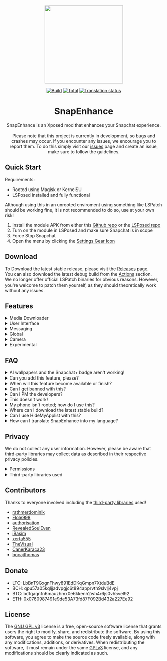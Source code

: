 <div align="center">
  <img src="https://raw.githubusercontent.com/rhunk/SnapEnhance/main/app/src/main/res/mipmap-xxxhdpi/launcher_icon_foreground.png" height="250" />

  [![Build](https://img.shields.io/github/actions/workflow/status/rhunk/SnapEnhance/beta.yml?branch=dev&logo=github&label=Build)](https://github.com/rhunk/SnapEnhance/actions/workflows/android.yml?query=branch%3Amain+event%3Apush+is%3Acompleted) [![Total](https://shields.io/github/downloads/rhunk/SnapEnhance/total?logo=Bookmeter&label=Downloads&logoColor=Green&color=Green)](https://github.com/rhunk/snapenhance/releases) [![Translation status](https://hosted.weblate.org/widget/snapenhance/app/svg-badge.svg)](https://hosted.weblate.org/engage/snapenhance/)
  
# SnapEnhance
SnapEnhance is an Xposed mod that enhances your Snapchat experience.<br/><br/>
Please note that this project is currently in development, so bugs and crashes may occur. If you encounter any issues, we encourage you to report them. To do this simply visit our [issues](https://github.com/rhunk/SnapEnhance/issues) page and create an issue, make sure to follow the guidelines.
</div>

## Quick Start
Requirements:
- Rooted using Magisk or KernelSU
- LSPosed installed and fully functional

Although using this in an unrooted enviroment using something like LSPatch should be working fine, it is not recommended to do so, use at your own risk!

1. Install the module APK from either this [Github repo](https://github.com/rhunk/SnapEnhance/releases) or the [LSPosed repo](https://modules.lsposed.org/module/me.rhunk.snapenhance)
2. Turn on the module in LSPosed and make sure Snapchat is in scope
3. Force Stop Snapchat
4. Open the menu by clicking the [Settings Gear Icon](https://i.imgur.com/2grm8li.png)

## Download 
To Download the latest stable release, please visit the [Releases](https://github.com/rhunk/SnapEnhance/releases) page.<br/>
You can also download the latest debug build from the [Actions](https://github.com/rhunk/SnapEnhance/actions) section.<br/>
We no longer offer official LSPatch binaries for obvious reasons. However, you're welcome to patch them yourself, as they should theoretically work without any issues.

## Features
<details closed>
  <summary>Media Downloader</summary>
   
  - Auto Download 
  - Prevent Self Auto Download
  - Merge Overlays
  - Force Image Format
  - Force Voice Note Format
  - Download Profile Pictures
  - Opera Download Button
  - Chat Download Context Menu
  - Logging
  - Custom Path Format 
</details>

<details closed>
  <summary>User Interface</summary>
  
  - Friend Feed Menu Buttons 
  - AMOLED Dark Mode
  - Friend Feed Message Preview 
  - Snap Preview
  - Bootstrap Override (Default Home Tab & Persistent App Appearance)
  - Enhance Friend Map Nametags
  - Prevent Message List Auto Scroll
  - Show Streak Expiration Info
  - Hide Friend Feed Entry
  - Hide Streak Restore
  - Hide Quick Add In Friend Feed
  - Hide Story Section 
  - Hide UI Components (voice record button, call buttons, ...)
  - Opera Media Quick Info
  - Old Bitmoji Selfie 
  - Disable Spotlight 
  - Hide Settings Gear
  - Vertical Story Viewer 
  - Fidelius Indicator
  - Stealth Mode Indicator 
  - Edit Text Override
</details>  

<details closed>
  <summary>Messaging</summary>
  
  - Bypass Screenshot Detection 
  - Anonymous Story Viewing
  - Prevent Story Rewatch Indicator 
  - Hide Peak-a-Peak
  - Hide Bitmoji Presence 
  - Hide Typing Notifications 
  - Unlimited Snap View Time 
  - Loop Media PlayBack
  - Disable Replay In FF
  - Half Swipe Notifier
  - Message Preview
  - Call Start Confirmation 
  - Auto Save Messages 
  - Prevent Message Sending
  - Instant Delete 
  - Better Notifications 
  - Notifications Blacklist
  - Message Logger
  - Gallery Media Send Override
  - Strip Media Metadata
  - Bypass Message Retention Policy
 </details>

<details closed>
  <summary>Global</summary>
 
  - Location
  - Suspend Location Updates 
  - Snapchat Plus 
  - Disable Confirmation Dialogs
  - Disable Metrics 
  - Disable Story Sections 
  - Block Ads
  - Disable Permission Request
  - Disable Memories Snap Feed
  - Spotlight Comments Username 
  - Bypass Video Length Restriction
  - Default Video Playback Rate
  - Video Playback Rate Slider 
  - Disable Google Play Services Dialogs 
  - Force Upload Source Quality
  - Default Volume Controls
  - Disable Snap Splitting
</details>

<details closed>
  <summary>Camera</summary>
  
  - Disable Camera 
  - Immersive Preview
  - Black Photos 
  - Custom Frame Rate (Front & Back)
  - HEVC Recording
  - Force Camera Source Encoding
  - Override Resolution (Front & Back) 
</details> 

<details closed>
  <summary>Experimental</summary>
  
  - Session Events 
  - Device Spoof
  - Convert Message Locally
  - New Chat Action Menu 
  - Story Logger
  - Call Recorder
  - Account Switcher
  - Edit Messages 
  - App Passcode
  - Infinite Story Boost
  - My Eyes Only Passcode Bypass
  - No Friend Score Delay
  - End-to-End Encryption
  - Enable Hidden Snapchat Plus Features
  - Add Friend Source Spoof
  - Disable Composer Modules
  - Prevent Forced Logout
</details>
</details>

## FAQ
<details>
  <summary>AI wallpapers and the Snapchat+ badge aren't working!</summary>
  
  - Yeah, they're server-sided and will probably never work.
</details>

<details>
  <summary>Can you add this feature, please?</summary>
  
  - Open an issue on our Github repo.
</details>

<details>
  <summary>When will this feature become available or finish?</summary>
  
  - At some point.
</details>

<details>
  <summary>Can I get banned with this?</summary>
  
  - Obviously, however, the risk is very low, and we have no reported cases of anyone ever getting banned while using the mod.
</details>

<details>
  <summary>Can I PM the developers?</summary>
  
  - No.
</details>

<details>
  <summary>This doesn't work!</summary>
  
  - Open an issue.
</details>

<details>
  <summary>My phone isn't rooted; how do I use this?</summary>
  
  - You can use LSPatch in combination with SnapEnhance to run this on an unrooted device, however this is unrecommended and not considered safe.
</details>

<details>
  <summary>Where can I download the latest stable build?</summary>
  
  - https://github.com/rhunk/snapenhance/releases
</details>

<details>
  <summary>Can I use HideMyApplist with this?</summary>
  
  - No, this will cause some severe issues, and the mod will not be able to inject.
</details>

<details>
  <summary>How can I translate SnapEnhance into my language?</summary>
  
  - We have a [Weblate](https://hosted.weblate.org/projects/snapenhance/app/) hosted repo, feel free to submit your translations there.
</details>

## Privacy
We do not collect any user information. However, please be aware that third-party libraries may collect data as described in their respective privacy policies.
<details>
  <summary>Permissions</summary>
  
  - [android.permission.INTERNET](https://developer.android.com/reference/android/Manifest.permission#INTERNET)
  - [android.permission.REQUEST_IGNORE_BATTERY_OPTIMIZATIONS](https://developer.android.com/reference/android/Manifest.permission.html#REQUEST_IGNORE_BATTERY_OPTIMIZATIONS)
  - [android.permission.POST_NOTIFICATIONS](https://developer.android.com/reference/android/Manifest.permission.html#POST_NOTIFICATIONS)
  - [android.permission.SYSTEM_ALERT_WINDOW](https://developer.android.com/reference/android/Manifest.permission#SYSTEM_ALERT_WINDOW)
</details>

<details>
  <summary>Third-party libraries used</summary>
  
  - [libxposed](https://github.com/libxposed/api)
  - [ffmpeg-kit-full-gpl](https://github.com/arthenica/ffmpeg-kit)
  - [osmdroid](https://github.com/osmdroid/osmdroid)
  - [coil](https://github.com/coil-kt/coil)
  - [Dobby](https://github.com/jmpews/Dobby)
  - [rhino](https://github.com/mozilla/rhino)
  - [libsu](https://github.com/topjohnwu/libsu)
</details>

## Contributors
Thanks to everyone involved including the [third-party libraries](https://github.com/rhunk/SnapEnhance?tab=readme-ov-file#privacy) used!
- [rathmerdominik](https://github.com/rathmerdominik)
- [Flole998](https://github.com/Flole998)
- [authorisation](https://github.com/authorisation/)
- [RevealedSoulEven](https://github.com/revealedsouleven)
- [iBasim](https://github.com/ibasim)
- [xerta555](https://github.com/xerta555)
- [TheVisual](https://github.com/TheVisual)
- [CanerKaraca23](https://github.com/CanerKaraca23)
- [bocajthomas](https://github.com/bocajthomas)
## Donate
- LTC: LbBnT9GxgnFhwy891EdDKqGmpn7XtduBdE
- BCH: qpu57a05kqljjadvpgjc6t894apprvth9slvlj4vpj
- BTC: bc1qaqnfn6mauzhmx0e6kkenh2wh4r6js0vh5vel92
- ETH: 0x0760987491e9de53A73fd87F092Bd432a227Ee92

## License
The [GNU GPL v3](https://www.gnu.org/licenses/gpl-3.0.en.html#license-text) license is a free, open-source software license that grants users the right to modify, share, and redistribute the software.
By using this software, you agree to make the source code freely available, along with any modifications, additions, or derivatives.
When redistributing the software, it must remain under the same [GPLv3](https://www.gnu.org/licenses/gpl-3.0.en.html#license-text) license, and any modifications should be clearly indicated as such.

